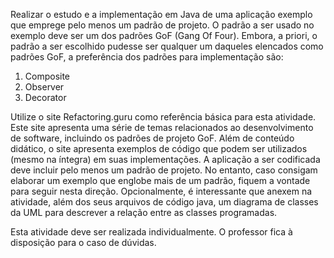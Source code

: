 Realizar o estudo e a implementação em Java de uma aplicação exemplo que emprege pelo menos um padrão de projeto. O padrão a ser usado no exemplo deve ser um dos padrões GoF (Gang Of Four). Embora, a priori, o padrão a ser escolhido pudesse ser qualquer um daqueles elencados como padrões GoF, a preferência dos padrões para implementação são:

1. Composite
2. Observer
3. Decorator

Utilize o site Refactoring.guru como referência básica para esta atividade. Este site apresenta uma série de temas relacionados ao desenvolvimento de software, incluindo os padrões de projeto GoF. Além de conteúdo didático, o site apresenta exemplos de código que podem ser utilizados (mesmo na íntegra) em suas implementações. A aplicação a ser codificada deve incluir pelo menos um padrão de projeto. No entanto, caso consigam elaborar um exemplo que englobe mais de um padrão, fiquem a vontade para seguir nesta direção. Opcionalmente, é interessante que anexem na atividade, além dos seus arquivos de código java, um diagrama de classes da UML para descrever a relação entre as classes programadas.

Esta atividade deve ser realizada individualmente. O professor fica à disposição para o caso de dúvidas.